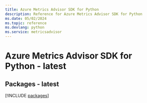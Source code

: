 ```yaml
---
title: Azure Metrics Advisor SDK for Python
description: Reference for Azure Metrics Advisor SDK for Python
ms.date: 05/02/2024
ms.topic: reference
ms.devlang: python
ms.service: metricsadvisor
---
```

# Azure Metrics Advisor SDK for Python - latest
## Packages - latest
[!INCLUDE [packages](metrics-advisor-index.md)]